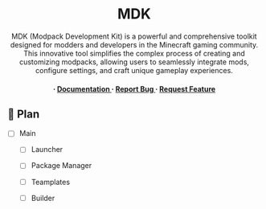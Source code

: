 <div align='center'>

<h1>MDK</h1>
<p>MDK (Modpack Development Kit) is a powerful and comprehensive toolkit designed for modders and developers in the Minecraft gaming community. This innovative tool simplifies the complex process of creating and customizing modpacks, allowing users to seamlessly integrate mods, configure settings, and craft unique gameplay experiences.</p>

<h4> <span> · </span> <a href="https://github.com/Mihalic2040/mdk/blob/master/README.md"> Documentation </a> <span> · </span> <a href="https://github.com/Mihalic2040/mdk/issues"> Report Bug </a> <span> · </span> <a href="https://github.com/Mihalic2040/mdk/issues"> Request Feature </a> </h4>


</div>

## :star2: Plan

- [ ] Main
  - [ ] Launcher
  - [ ] Package Manager
  - [ ] Teamplates
  - [ ] Builder
  
